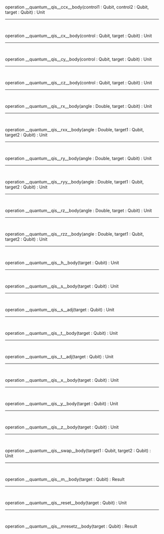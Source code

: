 operation __quantum__qis__ccx__body(control1 : Qubit, control2 : Qubit, target : Qubit) : Unit
&nbsp;

---

&nbsp;

operation __quantum__qis__cx__body(control : Qubit, target : Qubit) : Unit
&nbsp;

---

&nbsp;

operation __quantum__qis__cy__body(control : Qubit, target : Qubit) : Unit
&nbsp;

---

&nbsp;

operation __quantum__qis__cz__body(control : Qubit, target : Qubit) : Unit
&nbsp;

---

&nbsp;

operation __quantum__qis__rx__body(angle : Double, target : Qubit) : Unit
&nbsp;

---

&nbsp;

operation __quantum__qis__rxx__body(angle : Double, target1 : Qubit, target2 : Qubit) : Unit
&nbsp;

---

&nbsp;

operation __quantum__qis__ry__body(angle : Double, target : Qubit) : Unit
&nbsp;

---

&nbsp;

operation __quantum__qis__ryy__body(angle : Double, target1 : Qubit, target2 : Qubit) : Unit
&nbsp;

---

&nbsp;

operation __quantum__qis__rz__body(angle : Double, target : Qubit) : Unit
&nbsp;

---

&nbsp;

operation __quantum__qis__rzz__body(angle : Double, target1 : Qubit, target2 : Qubit) : Unit
&nbsp;

---

&nbsp;

operation __quantum__qis__h__body(target : Qubit) : Unit
&nbsp;

---

&nbsp;

operation __quantum__qis__s__body(target : Qubit) : Unit
&nbsp;

---

&nbsp;

operation __quantum__qis__s__adj(target : Qubit) : Unit
&nbsp;

---

&nbsp;

operation __quantum__qis__t__body(target : Qubit) : Unit
&nbsp;

---

&nbsp;

operation __quantum__qis__t__adj(target : Qubit) : Unit
&nbsp;

---

&nbsp;

operation __quantum__qis__x__body(target : Qubit) : Unit
&nbsp;

---

&nbsp;

operation __quantum__qis__y__body(target : Qubit) : Unit
&nbsp;

---

&nbsp;

operation __quantum__qis__z__body(target : Qubit) : Unit
&nbsp;

---

&nbsp;

operation __quantum__qis__swap__body(target1 : Qubit, target2 : Qubit) : Unit
&nbsp;

---

&nbsp;

operation __quantum__qis__m__body(target : Qubit) : Result
&nbsp;

---

&nbsp;

operation __quantum__qis__reset__body(target : Qubit) : Unit
&nbsp;

---

&nbsp;

operation __quantum__qis__mresetz__body(target : Qubit) : Result
